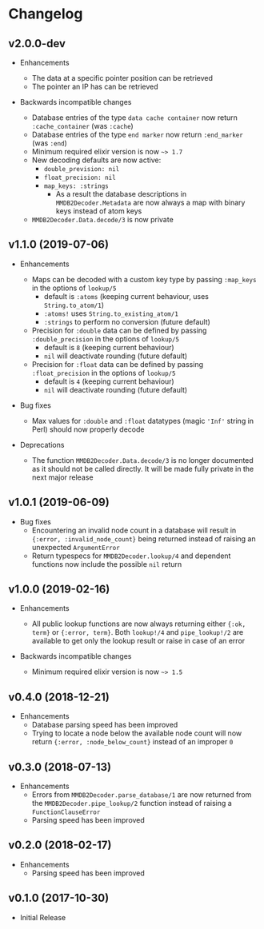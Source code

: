 # Changelog

## v2.0.0-dev

- Enhancements
    - The data at a specific pointer position can be retrieved
    - The pointer an IP has can be retrieved

- Backwards incompatible changes
    - Database entries of the type `data cache container` now return `:cache_container` (was `:cache`)
    - Database entries of the type `end marker` now return `:end_marker` (was `:end`)
    - Minimum required elixir version is now `~> 1.7`
    - New decoding defaults are now active:
        - `double_prevision: nil`
        - `float_precision: nil`
        - `map_keys: :strings`
            - As a result the database descriptions in `MMDB2Decoder.Metadata` are now always a map with binary keys instead of atom keys
    - `MMDB2Decoder.Data.decode/3` is now private

## v1.1.0 (2019-07-06)

- Enhancements
    - Maps can be decoded with a custom key type by passing `:map_keys` in the options of `lookup/5`
        - default is `:atoms` (keeping current behaviour, uses `String.to_atom/1`)
        - `:atoms!` uses `String.to_existing_atom/1`
        - `:strings` to perform no conversion (future default)
    - Precision for `:double` data can be defined by passing `:double_precision` in the options of `lookup/5`
        - default is `8` (keeping current behaviour)
        - `nil` will deactivate rounding (future default)
    - Precision for `:float` data can be defined by passing `:float_precision` in the options of `lookup/5`
        - default is `4` (keeping current behaviour)
        - `nil` will deactivate rounding (future default)

- Bug fixes
    - Max values for `:double` and `:float` datatypes (magic `'Inf'` string in Perl) should now properly decode

- Deprecations
    - The function `MMDB2Decoder.Data.decode/3` is no longer documented as it should not be called directly. It will be made fully private in the next major release

## v1.0.1 (2019-06-09)

- Bug fixes
    - Encountering an invalid node count in a database will result in `{:error, :invalid_node_count}` being returned instead of raising an unexpected `ArgumentError`
    - Return typespecs for `MMDB2Decoder.lookup/4` and dependent functions now include the possible `nil` return

## v1.0.0 (2019-02-16)

- Enhancements
    - All public lookup functions are now always returning either `{:ok, term}` or `{:error, term}`. Both `lookup!/4` and `pipe_lookup!/2` are available to get only the lookup result or raise in case of an error

- Backwards incompatible changes
    - Minimum required elixir version is now `~> 1.5`

## v0.4.0 (2018-12-21)

- Enhancements
    - Database parsing speed has been improved
    - Trying to locate a node below the available node count will now return `{:error, :node_below_count}` instead of an improper `0`

## v0.3.0 (2018-07-13)

- Enhancements
    - Errors from `MMDB2Decoder.parse_database/1` are now returned from the `MMDB2Decoder.pipe_lookup/2` function instead of raising a `FunctionClauseError`
    - Parsing speed has been improved

## v0.2.0 (2018-02-17)

- Enhancements
    - Parsing speed has been improved

## v0.1.0 (2017-10-30)

- Initial Release
